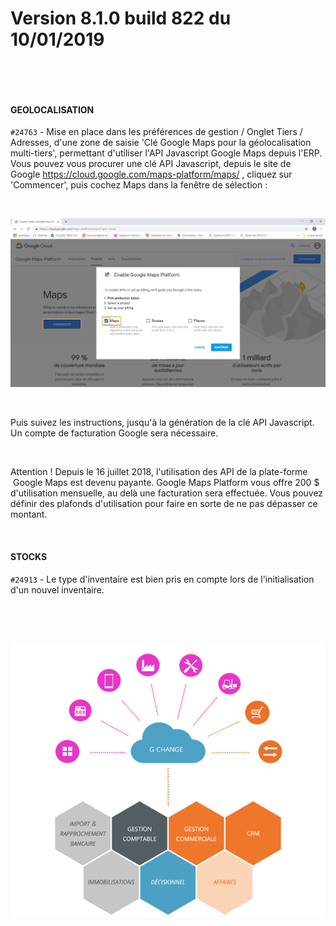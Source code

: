 # Version 8.1.0 build 822 du 10/01/2019
 





 


#### GEOLOCALISATION


`#24763` - Mise en place dans 
 les préférences de gestion / Onglet Tiers / Adresses, d'une zone de saisie 
 'Clé Google Maps pour la géolocalisation multi-tiers', permettant d'utiliser 
 l'API Javascript Google Maps depuis l'ERP. Vous 
 pouvez vous procurer une clé API Javascript, depuis le site de Google <https://cloud.google.com/maps-platform/maps/> , 
 cliquez sur 'Commencer', puis cochez Maps dans la fenêtre de sélection 
 :


 


![](../assets/images/Version8/Images/GoogleMaps.png)


 


Puis 
 suivez les instructions, jusqu'à la génération de la clé API Javascript. 
 Un compte de facturation Google sera nécessaire.


 


Attention ! Depuis le 16 juillet 
 2018, l'utilisation des API de la plate-forme  Google Maps est devenu 
 payante. Google Maps Platform vous offre 200 $ d'utilisation mensuelle, 
 au delà une facturation sera effectuée. Vous pouvez définir des plafonds 
 d'utilisation pour faire en sorte de ne pas dépasser ce montant. 
 
  
#### STOCKS


`#24913` - Le type 
 d'inventaire est bien pris en compte lors de l'initialisation d'un nouvel 
 inventaire. 


 


 


![](../assets/images/Version7/Images/Modules_de_l_ERP.png)


 


 


